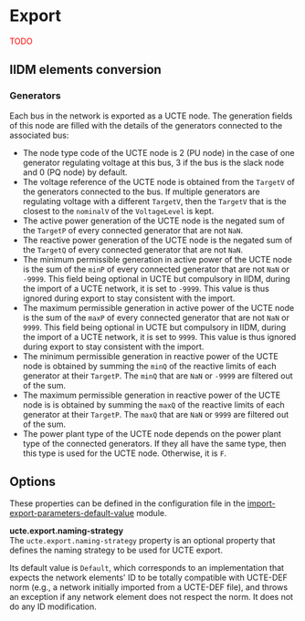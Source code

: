 # Export

<span style="color: red">TODO</span>

## IIDM elements conversion

### Generators
Each bus in the network is exported as a UCTE node. The generation fields of this node are filled with the details of 
the generators connected to the associated bus:
- The node type code of the UCTE node is 2 (PU node) in the case of one generator regulating voltage at this bus, 
3 if the bus is the slack node and 0 (PQ node) by default.
- The voltage reference of the UCTE node is obtained from the `TargetV` of the generators connected to the bus.
If multiple generators are regulating voltage with a different `TargetV`, then the `TargetV` that is the closest to the
`nominalV` of the `VoltageLevel` is kept. 
- The active power generation of the UCTE node is the negated sum of the `TargetP` of every connected generator that are not `NaN`.
- The reactive power generation of the UCTE node is the negated sum of the `TargetQ` of every connected generator that are not `NaN`.
- The minimum permissible generation in active power of the UCTE node is the sum of the `minP` of every connected generator 
that are not `NaN` or `-9999`. This field being optional in UCTE but compulsory in IIDM, during the import of a UCTE network, 
it is set to `-9999`. This value is thus ignored during export to stay consistent with the import.
- The maximum permissible generation in active power of the UCTE node is the sum of the `maxP` of every connected generator
that are not `NaN` or `9999`. This field being optional in UCTE but compulsory in IIDM, during the import of a UCTE network,
it is set to `9999`. This value is thus ignored during export to stay consistent with the import.
- The minimum permissible generation in reactive power of the UCTE node is obtained by summing the `minQ` of the reactive
limits of each generator at their `TargetP`. The `minQ` that are `NaN` or `-9999` are filtered out of the sum.
- The maximum permissible generation in reactive power of the UCTE node is is obtained by summing the `maxQ` of the reactive
limits of each generator at their `TargetP`. The `maxQ` that are `NaN` or `9999` are filtered out of the sum.
- The power plant type of the UCTE node depends on the power plant type of the connected generators. If they all have the
same type, then this type is used for the UCTE node. Otherwise, it is `F`.

## Options
These properties can be defined in the configuration file in the [import-export-parameters-default-value](../../user/configuration/import-export-parameters-default-value.md#import-export-parameters-default-value) module.

**ucte.export.naming-strategy**  
The `ucte.export.naming-strategy` property is an optional property that defines the naming strategy to be used for UCTE export.

Its default value is `Default`, which corresponds to an implementation that expects the network elements' ID to be totally compatible with UCTE-DEF norm (e.g., a network initially imported from a UCTE-DEF file), and throws an exception if any network element does not respect the norm. It does not do any ID modification.
